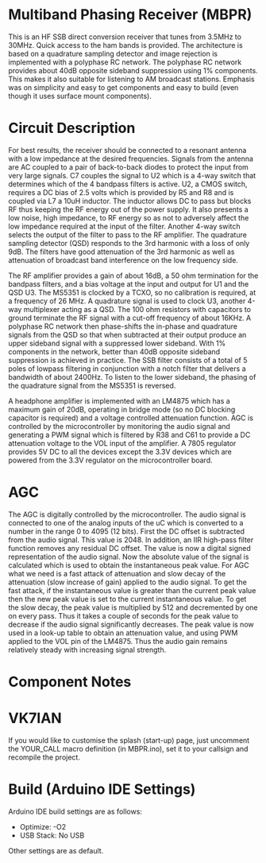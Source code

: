 # Multiband Phasing Receiver (MBPR)
This is an HF SSB direct conversion receiver that tunes from 3.5MHz to 30MHz. Quick access to the ham bands is provided. The architecture is based on a quadrature sampling detector and image rejection is implemented with a polyphase RC network. The polyphase RC network provides about 40dB opposite sideband suppression using 1% components. This makes it also suitable for listening to AM broadcast stations. Emphasis was on simplicity and easy to get components and easy to build (even though it uses surface mount components).
# Circuit Description
For best results, the receiver should be connected to a resonant antenna with a low impedance at the desired frequencies. Signals from the antenna are AC coupled to a pair of back-to-back diodes to protect the input from very large signals. C7 couples the signal to U2 which is a 4-way switch that determines which of the 4 bandpass filters is active. U2, a CMOS switch, requires a DC bias of 2.5 volts which is provided by R5 and R8 and is coupled via L7 a 10uH inductor. The inductor allows DC to pass but blocks RF thus keeping the RF energy out of the power supply. It also presents a low noise, high impedance, to RF energy so as not to adversely affect the low impedance required at the input of the filter. Another 4-way switch selects the output of the filter to pass to the RF amplifier. The quadrature sampling detector (QSD) responds to the 3rd harmonic with a loss of only 9dB. The filters have good attenuation of the 3rd harmonic as well as attenuation of broadcast band interference on the low frequency side.

The RF amplifier provides a gain of about 16dB, a 50 ohm termination for the bandpass filters, and a bias voltage at the input and output for U1 and the QSD U3. The MS5351 is clocked by a TCXO, so no calibration is required, at a frequency of 26 MHz. A quadrature signal is used to clock U3, another 4-way multiplexer acting as a QSD. The 100 ohm resistors with capacitors to ground terminate the RF signal with a cut-off frequency of about 16KHz. A polyphase RC network then phase-shifts the in-phase and quadrature signals from the QSD so that when subtracted at their output produce an upper sideband signal with a suppressed lower sideband. With 1% components in the network, better than 40dB opposite sideband suppression is achieved in practice. The SSB filter consists of a total of 5 poles of lowpass filtering in conjunction with a notch filter that delivers a bandwidth of about 2400Hz. To listen to the lower sideband, the phasing of the quadrature signal from the MS5351 is reversed.

A headphone amplifier is implemented with an LM4875 which has a maximum gain of 20dB, operating in bridge mode (so no DC blocking capacitor is required) and a voltage controlled attenuation function. AGC is controlled by the microcontroller by monitoring the audio signal and generating a PWM signal which is filtered by R38 and C61 to provide a DC attenuation voltage to the VOL input of the amplifier. A 7805 regulator provides 5V DC to all the devices except the 3.3V devices which are powered from the 3.3V regulator on the microcontroller board.
# AGC
The AGC is digitally controlled by the microcontroller. The audio signal is connected to one of the analog inputs of the uC which is converted to a number in the range 0 to 4095 (12 bits). First the DC offset is subtracted from the audio signal. This value is 2048. In addition, an IIR high-pass filter function removes any residual DC offset. The value is now a digital signed representation of the audio signal. Now the absolute value of the signal is calculated which is used to obtain the instantaneous peak value. For AGC what we need is a fast attack of attenuation and slow decay of the attenuation (slow increase of gain) applied to the audio signal. To get the fast attack, if the instantaneous value is greater than the current peak value then the new peak value is set to the current instantaneous value. To get the slow decay, the peak value is multiplied by 512 and decremented by one on every pass. Thus it takes a couple of seconds for the peak value to decrease if the audio signal significantly decreases. The peak value is now used in a look-up table to obtain an attenuation value, and using PWM applied to the VOL pin of the LM4875. Thus the audio gain remains relatively steady with increasing signal strength.
# Component Notes
# VK7IAN
If you would like to customise the splash (start-up) page, just uncomment the YOUR_CALL macro definition (in MBPR.ino), set it to your callsign and recompile the project. 
# Build (Arduino IDE Settings)
Arduino IDE build settings are as follows:

 * Optimize: -O2
 * USB Stack: No USB

Other settings are as default.
